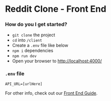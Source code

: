 # Reddit Clone - Front End

### How do you I get started?

- `git clone` the project
- `cd` into `/client`
- Create a `.env` file like below
- `npm i` dependencies
- `npm run dev`
- Open your browser to [http://localhost:4000/](http://localhost:4000/)

### `.env` file

`API_URL=[urlHere]`

For other info, check out our [Front End Guide](https://github.com/chingu-voyages/v13-bears-team-04/wiki/Front-End-Guide).
